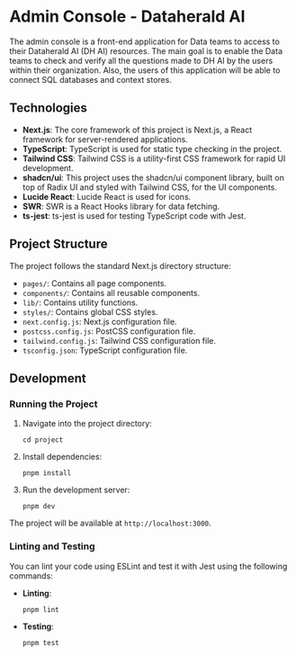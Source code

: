 # Admin Console - Dataherald AI

The admin console is a front-end application for Data teams to access to their Dataherald AI (DH AI) resources. The main goal is to enable the Data teams to check and verify all the questions made to DH AI by the users within their organization. Also, the users of this application will be able to connect SQL databases and context stores.

## Technologies

- **Next.js**: The core framework of this project is Next.js, a React framework for server-rendered applications.
- **TypeScript**: TypeScript is used for static type checking in the project.
- **Tailwind CSS**: Tailwind CSS is a utility-first CSS framework for rapid UI development.
- **shadcn/ui**: This project uses the shadcn/ui component library, built on top of Radix UI and styled with Tailwind CSS, for the UI components.
- **Lucide React**: Lucide React is used for icons.
- **SWR**: SWR is a React Hooks library for data fetching.
- **ts-jest**: ts-jest is used for testing TypeScript code with Jest.

## Project Structure

The project follows the standard Next.js directory structure:

- `pages/`: Contains all page components.
- `components/`: Contains all reusable components.
- `lib/`: Contains utility functions.
- `styles/`: Contains global CSS styles.
- `next.config.js`: Next.js configuration file.
- `postcss.config.js`: PostCSS configuration file.
- `tailwind.config.js`: Tailwind CSS configuration file.
- `tsconfig.json`: TypeScript configuration file.

## Development

### Running the Project

1. Navigate into the project directory:

   ```
   cd project
   ```

2. Install dependencies:

   ```
   pnpm install
   ```

3. Run the development server:
   ```
   pnpm dev
   ```

The project will be available at `http://localhost:3000`.

### Linting and Testing

You can lint your code using ESLint and test it with Jest using the following commands:

- **Linting**:

  ```
  pnpm lint
  ```

- **Testing**:
  ```
  pnpm test
  ```
